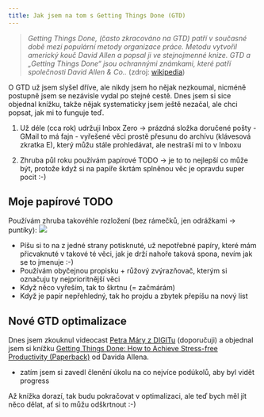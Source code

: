 ```yaml
---
title: Jak jsem na tom s Getting Things Done (GTD)
---
```


> *Getting Things Done, (často zkracováno na GTD) patří v současné době mezi populární metody organizace práce. Metodu vytvořil americký kouč David Allen a popsal ji ve stejnojmenné knize. GTD a „Getting Things Done“ jsou ochrannými známkami, které patří společnosti David Allen & Co..*
> (zdroj: [wikipedia](https://cs.wikipedia.org/wiki/Getting_Things_Done))

O GTD už jsem slyšel dříve, ale nikdy jsem ho nějak nezkoumal, nicméně postupně jsem se nezávisle vydal po stejné cestě. Dnes jsem si sice objednal knížku, takže nějak systematicky jsem ještě nezačal, ale chci popsat, jak mi to funguje teď.

1) Už déle (cca rok) udržuji Inbox Zero -> prázdná složka doručené pošty - GMail to má fajn - vyřešené věci prostě přesunu do archívu (klávesová zkratka E), který můžu stále prohledávat, ale nestraší mi to v Inboxu

2) Zhruba půl roku používám papírové TODO -> je to to nejlepší co může být, protože když si na papíře škrtám splněnou věc je opravdu super pocit :-)

Moje papírové TODO
---------------------
Používám zhruba takovéhle rozložení (bez rámečků, jen odrážkami -> puntíky):
 ![](/data/2009/2009-10-20-jak-jsem-na-tom-s-getting-things-done-gtd/gtd-list.png)

- Píšu si to na z jedné strany potisknuté, už nepotřebné papíry, které mám přicvaknuté v takové té věci, jak je drží nahoře taková spona, nevím jak se to jmenuje :-)
- Používám obyčejnou propisku + růžový zvýrazňovač, kterým si označuju ty nejprioritnější věci
- Když něco vyřeším, tak to škrtnu (= začmárám)
- Když je papír nepřehledný, tak ho projdu a zbytek přepíšu na nový list

Nové GTD optimalizace
-----------------------
Dnes jsem zkouknul videocast [Petra Máry z DIGITu](http://www.digit.cz/2009/05/digit-29-mejte-svuj-cas-pod-kontrolou-aneb-jak-aplikovat-metodu-gtd-getting-things-done) (doporučuji) a objednal jsem si knížku [Getting Things Done: How to Achieve Stress-free Productivity (Paperback)](https://www.amazon.co.uk/Getting-Things-Done-Stress-free-Productivity/dp/0749922648) od Davida Allena.
- zatím jsem si zavedl členění úkolu na co nejvíce podúkolů, aby byl vidět progress


Až knížka dorazí, tak budu pokračovat v optimalizaci, ale teď bych měl jít něco dělat, ať si to můžu odškrtnout :-)
